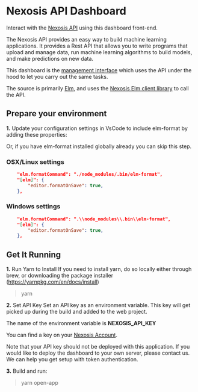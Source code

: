 # Nexosis API Dashboard

Interact with the [Nexosis API](https://nexosis.com) using this dashboard front-end.

The Nexosis API provides an easy way to build machine learning applications.  It provides a Rest API that allows you to write programs that upload and manage data, run machine learning algorithms to build models, and make predictions on new data.

This dashboard is the [management interface](https://account.nexosis.com) which uses the API under the hood to let you carry out the same tasks.

The source is primarily [Elm](http://elm-lang.org/), and uses the [Nexosis Elm client library](https://github.com/Nexosis/nexosisclient-elm) to call the API.

## Prepare your environment

**1.** Update your configuration settings in VsCode to include elm-format by adding these properties:

Or, if you have elm-format installed globally already you can skip this step.

### OSX/Linux settings

``` json
    "elm.formatCommand": "./node_modules/.bin/elm-format",
    "[elm]": {
        "editor.formatOnSave": true,
    },
```

### Windows settings

``` json
    "elm.formatCommand": ".\\node_modules\\.bin\\elm-format",
    "[elm]": {
        "editor.formatOnSave": true,
    },
```

## Get It Running

**1.** Run Yarn to Install
If you need to install yarn, do so locally either through brew, or downloading the package installer (https://yarnpkg.com/en/docs/install)

> yarn

**2.** Set API Key
Set an API key as an environment variable.  This key will get picked up during the build and added to the web project.

The name of the environment variable is **NEXOSIS_API_KEY**

You can find a key on your [Nexosis Account](https://account.nexosis.com).

Note that your API key should not be deployed with this application.  If you would like to deploy the dashboard to your own server, please contact us.  We can help you get setup with token authentication.

**3.** Build and run:

> yarn open-app